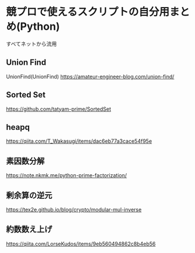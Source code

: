 # 競プロで使えるスクリプトの自分用まとめ(Python)
すべてネットから流用

## Union Find
UnionFind(UnionFind)
https://amateur-engineer-blog.com/union-find/

## Sorted Set
https://github.com/tatyam-prime/SortedSet

## heapq
https://qiita.com/T_Wakasugi/items/dac6eb77a3cace54f95e

## 素因数分解
https://note.nkmk.me/python-prime-factorization/

## 剰余算の逆元
https://tex2e.github.io/blog/crypto/modular-mul-inverse

## 約数数え上げ
https://qiita.com/LorseKudos/items/9eb560494862c8b4eb56
